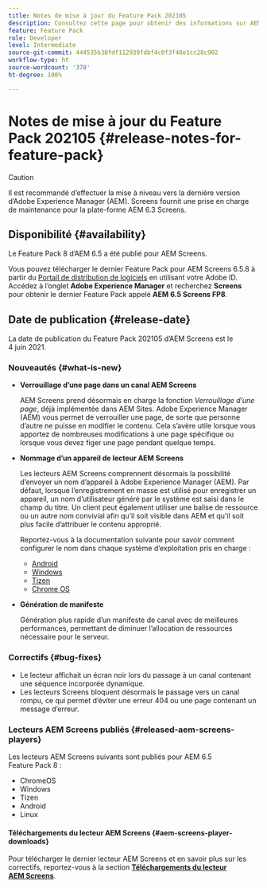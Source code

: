 ```yaml
---
title: Notes de mise à jour du Feature Pack 202105
description: Consultez cette page pour obtenir des informations sur AEM Screens Feature Pack 202105, publié le 4 juin 2021.
feature: Feature Pack
role: Developer
level: Intermediate
source-git-commit: 444535b38fdf112939fdbf4c0f3f48e1cc28c902
workflow-type: ht
source-wordcount: '378'
ht-degree: 100%

---
```


# Notes de mise à jour du Feature Pack 202105 {#release-notes-for-feature-pack}

>[!CAUTION]
>Il est recommandé d’effectuer la mise à niveau vers la dernière version d’Adobe Experience Manager (AEM). Screens fournit une prise en charge de maintenance pour la plate-forme AEM 6.3 Screens.

## Disponibilité {#availability}

Le Feature Pack 8 d’AEM 6.5 a été publié pour AEM Screens.

Vous pouvez télécharger le dernier Feature Pack pour AEM Screens 6.5.8 à partir du [Portail de distribution de logiciels](https://experience.adobe.com/#/downloads/content/software-distribution/en/aem.html) en utilisant votre Adobe ID. Accédez à l’onglet **Adobe Experience Manager** et recherchez **Screens** pour obtenir le dernier Feature Pack appelé **AEM 6.5 Screens FP8**.

## Date de publication {#release-date}

La date de publication du Feature Pack 202105 d’AEM Screens est le 4 juin 2021.

### Nouveautés {#what-is-new}

* **Verrouillage d’une page dans un canal AEM Screens**

   AEM Screens prend désormais en charge la fonction *Verrouillage d’une page*, déjà implémentée dans AEM Sites. Adobe Experience Manager (AEM) vous permet de verrouiller une page, de sorte que personne d’autre ne puisse en modifier le contenu. Cela s’avère utile lorsque vous apportez de nombreuses modifications à une page spécifique ou lorsque vous devez figer une page pendant quelque temps.

* **Nommage d’un appareil de lecteur AEM Screens**

   Les lecteurs AEM Screens comprennent désormais la possibilité d’envoyer un nom d’appareil à Adobe Experience Manager (AEM).
Par défaut, lorsque l’enregistrement en masse est utilisé pour enregistrer un appareil, un nom d’utilisateur généré par le système est saisi dans le champ du titre. Un client peut également utiliser une balise de ressource ou un autre nom convivial afin qu’il soit visible dans AEM et qu’il soit plus facile d’attribuer le contenu approprié.

   Reportez-vous à la documentation suivante pour savoir comment configurer le nom dans chaque système d’exploitation pris en charge :

   * [Android](/help/user-guide/implementing-android-player.md#name-android)
   * [Windows](/help/user-guide/implementing-windows-player.md#name-windows)
   * [Tizen](/help/user-guide/tizen-player.md#name-tizen)
   * [Chrome OS](/help/user-guide/implementing-chrome-os-player.md#name-chrome)

* **Génération de manifeste**

   Génération plus rapide d’un manifeste de canal avec de meilleures performances, permettant de diminuer l’allocation de ressources nécessaire pour le serveur.

### Correctifs {#bug-fixes}

* Le lecteur affichait un écran noir lors du passage à un canal contenant une séquence incorporée dynamique.
* Les lecteurs Screens bloquent désormais le passage vers un canal rompu, ce qui permet d’éviter une erreur 404 ou une page contenant un message d’erreur.

### Lecteurs AEM Screens publiés {#released-aem-screens-players}

Les lecteurs AEM Screens suivants sont publiés pour AEM 6.5 Feature Pack 8 :

* ChromeOS
* Windows
* Tizen
* Android
* Linux

#### Téléchargements du lecteur AEM Screens {#aem-screens-player-downloads}

Pour télécharger le dernier lecteur AEM Screens et en savoir plus sur les correctifs, reportez-vous à la section **[Téléchargements du lecteur AEM Screens](https://download.macromedia.com/screens/index.html)**.
